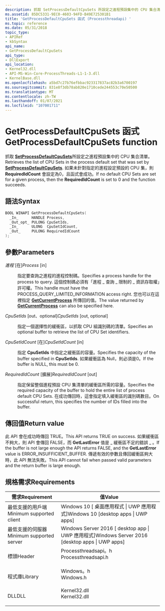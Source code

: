 ```yaml
---
description: 抓取 SetProcessDefaultCpuSets 所設定之進程預設集中的 CPU 集合清單。 如果未針對指定的進程設定預設的 CPU 集，則 RequiredIdCount 會設定為0，且函式會成功。
ms.assetid: 85DC5331-9EC0-4603-94FD-B49E725301B1
title: 'GetProcessDefaultCpuSets 函式 (Processthreadapi) '
ms.topic: reference
ms.date: 05/31/2018
topic_type:
- APIRef
- kbSyntax
api_name:
- GetProcessDefaultCpuSets
api_type:
- DllExport
api_location:
- Kernel32.dll
- API-MS-Win-Core-ProcessThreads-L1-1-3.dll
- KernelBase.dll
ms.openlocfilehash: a5bd7c27b76efbbac923317837ac82b3a6700197
ms.sourcegitcommit: 831e8f3db78ab820e1710cede244553c70e50500
ms.translationtype: MT
ms.contentlocale: zh-TW
ms.lasthandoff: 01/07/2021
ms.locfileid: "107001711"
---
```

# <a name="getprocessdefaultcpusets-function"></a><span data-ttu-id="c1e7c-104">GetProcessDefaultCpuSets 函式</span><span class="sxs-lookup"><span data-stu-id="c1e7c-104">GetProcessDefaultCpuSets function</span></span>

<span data-ttu-id="c1e7c-105">抓取 [**SetProcessDefaultCpuSets**](setprocessdefaultcpusets.md)所設定之進程預設集中的 CPU 集合清單。</span><span class="sxs-lookup"><span data-stu-id="c1e7c-105">Retrieves the list of CPU Sets in the process default set that was set by [**SetProcessDefaultCpuSets**](setprocessdefaultcpusets.md).</span></span> <span data-ttu-id="c1e7c-106">如果未針對指定的進程設定預設的 CPU 集，則 **RequiredIdCount** 會設定為0，且函式會成功。</span><span class="sxs-lookup"><span data-stu-id="c1e7c-106">If no default CPU Sets are set for a given process, then the **RequiredIdCount** is set to 0 and the function succeeds.</span></span>

## <a name="syntax"></a><span data-ttu-id="c1e7c-107">語法</span><span class="sxs-lookup"><span data-stu-id="c1e7c-107">Syntax</span></span>


```C++
BOOL WINAPI GetProcessDefaultCpuSets(
  _In_      HANDLE Process,
  _Out_opt_ PULONG CpuSetIds,
  _In_      ULONG  CpuSetIdCount,
  _Out_     PULONG RequiredIdCount
);
```



## <a name="parameters"></a><span data-ttu-id="c1e7c-108">參數</span><span class="sxs-lookup"><span data-stu-id="c1e7c-108">Parameters</span></span>

<dl> <dt>

<span data-ttu-id="c1e7c-109">*進程* \[在\]</span><span class="sxs-lookup"><span data-stu-id="c1e7c-109">*Process* \[in\]</span></span>
</dt> <dd>

<span data-ttu-id="c1e7c-110">指定要查詢之進程的進程控制碼。</span><span class="sxs-lookup"><span data-stu-id="c1e7c-110">Specifies a process handle for the process to query.</span></span> <span data-ttu-id="c1e7c-111">這個控制碼必須有「進程 \_ 查詢 \_ 限制的 \_ 資訊存取權」許可權。</span><span class="sxs-lookup"><span data-stu-id="c1e7c-111">This handle must have the PROCESS\_QUERY\_LIMITED\_INFORMATION access right.</span></span> <span data-ttu-id="c1e7c-112">您也可以在這裡指定 [**GetCurrentProcess**](/windows/win32/api/processthreadsapi/nf-processthreadsapi-getcurrentprocess) 所傳回的值。</span><span class="sxs-lookup"><span data-stu-id="c1e7c-112">The value returned by [**GetCurrentProcess**](/windows/win32/api/processthreadsapi/nf-processthreadsapi-getcurrentprocess) can also be specified here.</span></span>

</dd> <dt>

<span data-ttu-id="c1e7c-113">*CpuSetIds* \[out、optional\]</span><span class="sxs-lookup"><span data-stu-id="c1e7c-113">*CpuSetIds* \[out, optional\]</span></span>
</dt> <dd>

<span data-ttu-id="c1e7c-114">指定一個選擇性的緩衝區，以抓取 CPU 組識別碼的清單。</span><span class="sxs-lookup"><span data-stu-id="c1e7c-114">Specifies an optional buffer to retrieve the list of CPU Set identifiers.</span></span>

</dd> <dt>

<span data-ttu-id="c1e7c-115">*CpuSetIdCount* \[在\]</span><span class="sxs-lookup"><span data-stu-id="c1e7c-115">*CpuSetIdCount* \[in\]</span></span>
</dt> <dd>

<span data-ttu-id="c1e7c-116">指定 **CpuSetIds** 中指定之緩衝區的容量。</span><span class="sxs-lookup"><span data-stu-id="c1e7c-116">Specifies the capacity of the buffer specified in **CpuSetIds**.</span></span> <span data-ttu-id="c1e7c-117">如果緩衝區為 Null，則必須是0。</span><span class="sxs-lookup"><span data-stu-id="c1e7c-117">If the buffer is NULL, this must be 0.</span></span>

</dd> <dt>

<span data-ttu-id="c1e7c-118">*RequiredIdCount* \[擴展\]</span><span class="sxs-lookup"><span data-stu-id="c1e7c-118">*RequiredIdCount* \[out\]</span></span>
</dt> <dd>

<span data-ttu-id="c1e7c-119">指定保留整個進程預設 CPU 集清單的緩衝區所需的容量。</span><span class="sxs-lookup"><span data-stu-id="c1e7c-119">Specifies the required capacity of the buffer to hold the entire list of process default CPU Sets.</span></span> <span data-ttu-id="c1e7c-120">在成功傳回時，這會指定填入緩衝區的識別碼數目。</span><span class="sxs-lookup"><span data-stu-id="c1e7c-120">On successful return, this specifies the number of IDs filled into the buffer.</span></span>

</dd> </dl>

## <a name="return-value"></a><span data-ttu-id="c1e7c-121">傳回值</span><span class="sxs-lookup"><span data-stu-id="c1e7c-121">Return value</span></span>

<span data-ttu-id="c1e7c-122">此 API 會在成功時傳回 TRUE。</span><span class="sxs-lookup"><span data-stu-id="c1e7c-122">This API returns TRUE on success.</span></span> <span data-ttu-id="c1e7c-123">如果緩衝區不夠大，則 API 會傳回 FALSE，而 **GetLastError** 值是 \_ 緩衝區不足的錯誤 \_ 。</span><span class="sxs-lookup"><span data-stu-id="c1e7c-123">If the buffer is not large enough the API returns FALSE, and the **GetLastError** value is ERROR\_INSUFFICIENT\_BUFFER.</span></span> <span data-ttu-id="c1e7c-124">傳遞有效的參數且傳回緩衝區夠大時，此 API 無法失敗。</span><span class="sxs-lookup"><span data-stu-id="c1e7c-124">This API cannot fail when passed valid parameters and the return buffer is large enough.</span></span>

## <a name="requirements"></a><span data-ttu-id="c1e7c-125">規格需求</span><span class="sxs-lookup"><span data-stu-id="c1e7c-125">Requirements</span></span>



| <span data-ttu-id="c1e7c-126">需求</span><span class="sxs-lookup"><span data-stu-id="c1e7c-126">Requirement</span></span> | <span data-ttu-id="c1e7c-127">值</span><span class="sxs-lookup"><span data-stu-id="c1e7c-127">Value</span></span> |
|-------------------------------------|-----------------------------------------------------------------------------------------------|
| <span data-ttu-id="c1e7c-128">最低支援的用戶端</span><span class="sxs-lookup"><span data-stu-id="c1e7c-128">Minimum supported client</span></span><br/> | <span data-ttu-id="c1e7c-129">Windows 10 \[ 桌面應用程式 \| UWP 應用程式\]</span><span class="sxs-lookup"><span data-stu-id="c1e7c-129">Windows 10 \[desktop apps \| UWP apps\]</span></span><br/>                                            |
| <span data-ttu-id="c1e7c-130">最低支援的伺服器</span><span class="sxs-lookup"><span data-stu-id="c1e7c-130">Minimum supported server</span></span><br/> | <span data-ttu-id="c1e7c-131">Windows Server 2016 \[ desktop app \| UWP 應用程式\]</span><span class="sxs-lookup"><span data-stu-id="c1e7c-131">Windows Server 2016 \[desktop apps \| UWP apps\]</span></span><br/>                                   |
| <span data-ttu-id="c1e7c-132">標頭</span><span class="sxs-lookup"><span data-stu-id="c1e7c-132">Header</span></span><br/>                   | <dl> <span data-ttu-id="c1e7c-133"><dt>Processthreadsapi。h</dt></span><span class="sxs-lookup"><span data-stu-id="c1e7c-133"><dt>Processthreadsapi.h</dt></span></span> </dl> |
| <span data-ttu-id="c1e7c-134">程式庫</span><span class="sxs-lookup"><span data-stu-id="c1e7c-134">Library</span></span><br/>                  | <dl> <span data-ttu-id="c1e7c-135"><dt>Windows。h</dt></span><span class="sxs-lookup"><span data-stu-id="c1e7c-135"><dt>Windows.h</dt></span></span> </dl>          |
| <span data-ttu-id="c1e7c-136">DLL</span><span class="sxs-lookup"><span data-stu-id="c1e7c-136">DLL</span></span><br/>                      | <dl> <span data-ttu-id="c1e7c-137"><dt>Kernel32.dll</dt></span><span class="sxs-lookup"><span data-stu-id="c1e7c-137"><dt>Kernel32.dll</dt></span></span> </dl>       |



 

